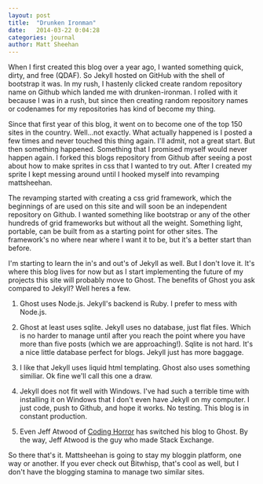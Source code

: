 ```yaml
---
layout: post
title:  "Drunken Ironman"
date:   2014-03-22 0:04:28
categories: journal
author: Matt Sheehan
---
```



When I first created this blog over a year ago, I wanted something quick, dirty, and free (QDAF). So Jekyll hosted on GitHub with the shell of bootstrap it was. In my rush, I hastenly clicked create random repository name on Github which landed me with drunken-ironman. I rolled with it because I was in a rush, but since then creating random repository names or codenames for my repositories has kind of become my thing. 

Since that first year of this blog, it went on to become one of the top 150 sites in the country. Well...not exactly. What actually happened is I posted a few times and never touched this thing again. I'll admit, not a great start. But then something happened. Something that I promised myself would never happen again. I forked this blogs repository from Github after seeing a post about how to make sprites in css that I wanted to try out. After I created my sprite I kept messing around until I hooked myself into revamping mattsheehan.

The revamping started with creating a css grid framework, which the beginnings of are used on this site and will soon be an independent repository on Github. I wanted something like bootstrap or any of the other hundreds of grid frameworks but without all the weight. Something light, portable, can be built from as a starting point for other sites. The framework's no where near where I want it to be, but it's a better start than before.

I'm starting to learn the in's and out's of Jekyll as well. But I don't love it. It's where this blog lives for now but as I start implementing the future of my projects this site will probably move to Ghost. The benefits of Ghost you ask compared to Jekyll? Well heres a few.

1. Ghost uses Node.js. Jekyll's backend is Ruby. I prefer to mess with Node.js.

2. Ghost at least uses sqlite. Jekyll uses no database, just flat files. Which is no harder to manage until after you reach the point where you have more than five posts (which we are approaching!). Sqlite is not hard. It's a nice little database perfect for blogs. Jekyll just has more baggage.

3. I like that Jekyll uses liquid html templating. Ghost also uses something similiar. Ok fine we'll call this one a draw.

4. Jekyll does not fit well with Windows. I've had such a terrible time with installing it on Windows that I don't even have Jekyll on my computer. I just code, push to Github, and hope it works. No testing. This blog is in constant production.

5. Even Jeff Atwood of <a href="http://blog.codinghorror.com" target='_blank'>Coding Horror</a> has switched his blog to Ghost. By the way, Jeff Atwood is the guy who made Stack Exchange.

So there that's it. Mattsheehan is going to stay my bloggin platform, one way or another. If you ever check out Bitwhisp, that's cool as well, but I don't have the blogging stamina to manage two similar sites.